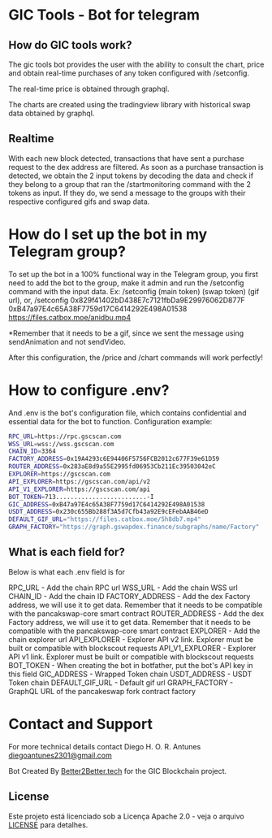 # GIC Tools - Bot for telegram

## How do GIC tools work?

The gic tools bot provides the user with the ability to consult the chart, price and obtain real-time purchases of any token configured with /setconfig. 

The real-time price is obtained through graphql. 

The charts are created using the tradingview library with historical swap data obtained by graphql. 

## Realtime

With each new block detected, transactions that have sent a purchase request to the dex address are filtered. As soon as a purchase transaction is detected, we obtain the 2 input tokens by decoding the data and check if they belong to a group that ran the /startmonitoring command with the 2 tokens as input. If they do, we send a message to the groups with their respective configured gifs and swap data.

# How do I set up the bot in my Telegram group?

To set up the bot in a 100% functional way in the Telegram group, you first need to add the bot to the group, make it admin and run the /setconfig command with the input data. Ex: /setconfig (main token) (swap token) (gif url), or, /setconfig 0x829f41402bD438E7c7121fbDa9E29976062D877F 0xB47a97E4c65A38F7759d17C6414292E498A01538 https://files.catbox.moe/anidbu.mp4

*Remember that it needs to be a gif, since we sent the message using sendAnimation and not sendVideo.

After this configuration, the /price and /chart commands will work perfectly!

# How to configure .env?

And .env is the bot's configuration file, which contains confidential and essential data for the bot to function. Configuration example:

``` bash
RPC_URL=https://rpc.gscscan.com
WSS_URL=wss://wss.gscscan.com
CHAIN_ID=3364
FACTORY_ADDRESS=0x19A4293c6E94406F5756FCB2012c677F39e61D59
ROUTER_ADDRESS=0x283aE8d9a55E2995fd06953Cb211Ec39503042eC
EXPLORER=https://gscscan.com
API_EXPLORER=https://gscscan.com/api/v2
API_V1_EXPLORER=https://gscscan.com/api
BOT_TOKEN=713.........................-I
GIC_ADDRESS=0xB47a97E4c65A38F7759d17C6414292E498A01538
USDT_ADDRESS=0x230c655Bb288f3A5d7Cfb43a92E9cEFebAAB46eD
DEFAULT_GIF_URL="https://files.catbox.moe/5h8db7.mp4"
GRAPH_FACTORY="https://graph.gswapdex.finance/subgraphs/name/Factory"
```

## What is each field for?

Below is what each .env field is for

RPC_URL - Add the chain RPC url
WSS_URL - Add the chain WSS url
CHAIN_ID - Add the chain ID
FACTORY_ADDRESS - Add the dex Factory address, we will use it to get data. Remember that it needs to be compatible with the pancakswap-core smart contract
ROUTER_ADDRESS - Add the dex Factory address, we will use it to get data. Remember that it needs to be compatible with the pancakswap-core smart contract
EXPLORER - Add the chain explorer url
API_EXPLORER - Explorer API v2 link. Explorer must be built or compatible with blockscout requests
API_V1_EXPLORER - Explorer API v1 link. Explorer must be built or compatible with blockscout requests
BOT_TOKEN - When creating the bot in botfather, put the bot's API key in this field
GIC_ADDRESS - Wrapped Token chain
USDT_ADDRESS - USDT Token chain
DEFAULT_GIF_URL - Default gif url
GRAPH_FACTORY - GraphQL URL of the pancakeswap fork contract factory

# Contact and Support

For more technical details contact Diego H. O. R. Antunes <diegoantunes2301@gmail.com>

Bot Created By [Better2Better.tech](https://better2better.tech) for the GIC Blockchain project.

## License

Este projeto está licenciado sob a Licença Apache 2.0 - veja o arquivo [LICENSE](./LICENSE) para detalhes.